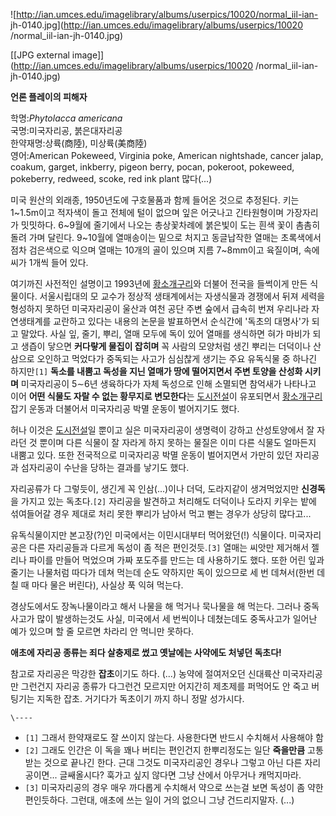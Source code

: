 ![http://ian.umces.edu/imagelibrary/albums/userpics/10020/normal_iil-ian-
jh-0140.jpg](http://ian.umces.edu/imagelibrary/albums/userpics/10020
/normal_iil-ian-jh-0140.jpg)

[[JPG external image]](http://ian.umces.edu/imagelibrary/albums/userpics/10020
/normal_iil-ian-jh-0140.jpg)

**언론 플레이의 피해자**

학명:_Phytolacca americana_  
국명:미국자리공, 붉은대자리공  
한약재명:상륙(商陸), 미상륙(美商陸)  
영어:American Pokeweed, Virginia poke, American nightshade, cancer jalap,
coakum, garget, inkberry, pigeon berry, pocan, pokeroot, pokeweed, pokeberry,
redweed, scoke, red ink plant 많다(...)

미국 원산의 외래종, 1950년도에 구호물품과 함께 들어온 것으로 추정된다. 키는 1~1.5m이고 적자색이 돌고 전체에 털이 없으며 잎은
어긋나고 긴타원형이며 가장자리가 밋밋하다. 6~9월에 줄기에서 나오는 총상꽃차례에 붉은빛이 도는 흰색 꽃이 촘촘히 돌려 가며 달린다.
9~10월에 열매송이는 밑으로 처지고 동글납작한 열매는 초록색에서 점차 검은색으로 익으며 열매는 10개의 골이 있으며 지름 7~8mm이고
육질이며, 속에 씨가 1개씩 들어 있다.

여기까진 사전적인 설명이고 1993년에
[황소개구리](%ED%99%A9%EC%86%8C%EA%B0%9C%EA%B5%AC%EB%A6%AC.md)와 더불어 전국을 들썩이게 만든
식물이다. 서울시립대의 모 교수가 정상적 생태계에서는 자생식물과 경쟁에서 뒤져 세력을 형성하지 못하던 미국자리공이 울산과 여천 공단 주변
숲에서 급속히 번져 우리나라 자연생태계를 교란하고 있다는 내용의 논문을 발표하면서 순식간에 '독초의 대명사'가 되고 말았다. 사실 잎,
줄기, 뿌리, 열매 모두에 독이 있어 열매를 생식하면 혀가 마비가 되고 생즙이 닿으면 **커다랗게 물집이 잡히며** 꼭 사람의 모양처럼 생긴
뿌리는 더덕이나 산삼으로 오인하고 먹었다가 중독되는 사고가 심심찮게 생기는 주요 유독식물 중 하나긴 하지만`[1]` **독소를 내뿜고 독성을
지닌 열매가 땅에 떨어지면서 주변 토양을 산성화 시키며** 미국자리공이 5∼6년 생육하다가 자체 독성으로 인해 소멸되면 참억새가 나타나고
이어 **어떤 식물도 자랄 수 없는 황무지로 변모한다**는
[도시전설](%EB%8F%84%EC%8B%9C%EC%A0%84%EC%84%A4.md)이 유포되면서
[황소개구리](%ED%99%A9%EC%86%8C%EA%B0%9C%EA%B5%AC%EB%A6%AC.md) 잡기 운동과 더불어서 미국자리공
박멸 운동이 벌어지기도 했다.

허나 이것은 [도시전설](%EB%8F%84%EC%8B%9C%EC%A0%84%EC%84%A4.md)일 뿐이고 실은 미국자리공이 생명력이
강하고 산성토양에서 잘 자라던 것 뿐이며 다른 식물이 잘 자라게 하지 못하는 물질은 이미 다른 식물도 얼마든지 내뿜고 있다. 또한 전국적으로
미국자리공 박멸 운동이 벌어지면서 가만히 있던 자리공과 섬자리공이 수난을 당하는 결과를 낳기도 했다.

자리공류가 다 그렇듯이, 생긴게 꼭 인삼(...)이나 더덕, 도라지같이 생겨먹었지만 **신경독**을 가지고 있는 독초다.`[2]` 자리공을
발견하고 처리해도 더덕이나 도라지 키우는 밭에 섞여들어갈 경우 제대로 처리 못한 뿌리가 남아서 먹고 뻗는 경우가 상당히 많다고...

유독식물이지만 본고장(?)인 미국에서는 이민시대부터 먹어왔던(!) 식물이다. 미국자리공은 다른 자리공들과 다르게 독성이 좀 적은
편인것듯.`[3]` 열매는 씨앗만 제거해서 젤리나 파이를 만들어 먹었으며 가짜 포도주를 만드는 데 사용하기도 했다. 또한 어린 잎과 줄기는
나물처럼 따다가 데쳐 먹는데 순도 약하지만 독이 있으므로 세 번 데쳐서(한번 데칠 때 마다 물은 버린다), 사실상 푹 익혀 먹는다.

경상도에서도 장녹나물이라고 해서 나물을 해 먹거나 묵나물을 해 먹는다. 그러나 중독사고가 많이 발생하는것도 사실, 미국에서 세 번씩이나
데쳤는데도 중독사고가 일어난 예가 있으며 할 줄 모르면 차라리 안 먹니만 못하다.

**애초에 자리공 종류는 죄다 살충제로 썼고 옛날에는 사약에도 처넣던 독초다!**

참고로 자리공은 막강한 **잡초**이기도 하다. (...) 농약에 절여저오던 신대륙산 미국자리공만 그런건지 자리공 종류가 다그런건 모르지만
어지간히 제초제를 퍼먹어도 안 죽고 버팅기는 지독한 잡초. 거기다가 독초이기 까지 하니 정말 성가시다.

`\----`

  * `[1]` 그래서 한약재로도 잘 쓰이지 않는다. 사용한다면 반드시 수치해서 사용해야 함
  * `[2]` 그래도 인간은 이 독을 꽤나 버티는 편인건지 한뿌리정도는 일단 **죽을만큼** 고통 받는 것으로 끝나긴 한다. 근대 그것도 미국자리공인 경우나 그렇고 아닌 다른 자리공이면... 글쌔올시다? 훅가고 싶지 않다면 그냥 산에서 아무거나 캐먹지마라.
  * `[3]` 미국자리공의 경우 매우 까다롭게 수치해서 약으로 쓰는걸 보면 독성이 좀 약한 편인듯하다. 그런대, 애초에 쓰는 일이 거의 없으니 그냥 건드리지말자. (...)


